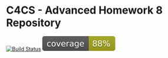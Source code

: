 # C4CS - Advanced Homework 8 Repository 
[![Build Status](https://travis-ci.org/noahtutt/c4cs-f18-adv8.svg?branch=master)](https://travis-ci.org/noahtutt/c4cs-f18-adv8) ![coverage](./coverage.svg)

